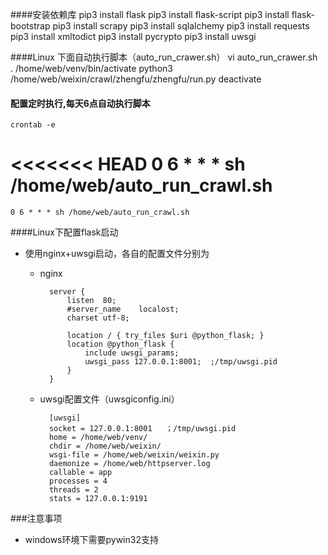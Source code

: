 ####安装依赖库
    pip3 install flask
    pip3 install flask-script
    pip3 install flask-bootstrap
    pip3 install scrapy
    pip3 install sqlalchemy
    pip3 install requests
    pip3 install xmltodict
    pip3 install pycrypto
    pip3 install uwsgi
    
####Linux 下面自动执行脚本（auto_run_crawer.sh）
    vi auto_run_crawer.sh    
    . /home/web/venv/bin/activate
    python3  /home/web/weixin/crawl/zhengfu/zhengfu/run.py
    deactivate
#### 配置定时执行,每天6点自动执行脚本
    crontab -e    
<<<<<<< HEAD
    0 6 * * * sh /home/web/auto_run_crawl.sh
=======
    0 6 * * * sh /home/web/auto_run_crawl.sh

####Linux下配置flask启动
* 使用nginx+uwsgi启动，各自的配置文件分别为
    * nginx
    
            server {
                listen	80;
                #server_name	localost;
                charset	utf-8;
            
                location / { try_files $uri @python_flask; }
                location @python_flask {
                    include uwsgi_params;
                    uwsgi_pass 127.0.0.1:8001;  ;/tmp/uwsgi.pid
                }
            }
    * uwsgi配置文件（uwsgiconfig.ini）
         
            [uwsgi]
            socket = 127.0.0.1:8001   ；/tmp/uwsgi.pid
            home = /home/web/venv/
            chdir = /home/web/weixin/
            wsgi-file = /home/web/weixin/weixin.py
            daemonize = /home/web/httpserver.log
            callable = app
            processes = 4
            threads = 2
            stats = 127.0.0.1:9191
    

###注意事项
* windows环境下需要pywin32支持

